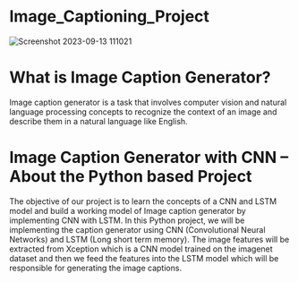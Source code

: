 # Image_Captioning_Project
![Screenshot 2023-09-13 111021](https://github.com/Subhadwip-Manna/Image_Captioning_Project/assets/140252649/18229137-9f66-4816-8aa0-37c11e99f6cf)

# What is Image Caption Generator?
Image caption generator is a task that involves computer vision and natural language processing concepts to recognize the context of an image and describe them in a natural language like English.

# Image Caption Generator with CNN – About the Python based Project
The objective of our project is to learn the concepts of a CNN and LSTM model and build a working model of Image caption generator by implementing CNN with LSTM.
In this Python project, we will be implementing the caption generator using CNN (Convolutional Neural Networks) and LSTM (Long short term memory). The image features will be extracted from Xception which is a CNN model trained on the imagenet dataset and then we feed the features into the LSTM model which will be responsible for generating the image captions.
